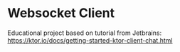 # Websocket Client 

Educational project based on tutorial from Jetbrains: https://ktor.io/docs/getting-started-ktor-client-chat.html